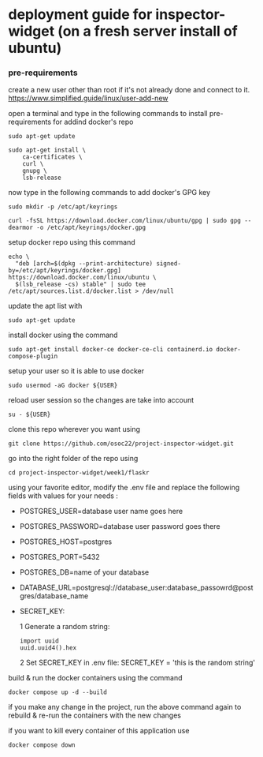 # deployment guide for inspector-widget (on a fresh server install of ubuntu)
### pre-requirements
create a new user other than root if it's not already done and connect to it. https://www.simplified.guide/linux/user-add-new

open a terminal and type in the following commands to install pre-requirements for addind docker's repo
```
sudo apt-get update
```
```
sudo apt-get install \
    ca-certificates \
    curl \
    gnupg \
    lsb-release
```

now type in the following commands to add docker's GPG key
```
sudo mkdir -p /etc/apt/keyrings
```
```
curl -fsSL https://download.docker.com/linux/ubuntu/gpg | sudo gpg --dearmor -o /etc/apt/keyrings/docker.gpg
```

setup docker repo using this command
```
echo \
  "deb [arch=$(dpkg --print-architecture) signed-by=/etc/apt/keyrings/docker.gpg] https://download.docker.com/linux/ubuntu \
  $(lsb_release -cs) stable" | sudo tee /etc/apt/sources.list.d/docker.list > /dev/null
```

update the apt list with
```
sudo apt-get update
```

install docker using the command
```
sudo apt-get install docker-ce docker-ce-cli containerd.io docker-compose-plugin
```

setup your user so it is able to use docker
```
sudo usermod -aG docker ${USER}
```

reload user session so the changes are take into account
```
su - ${USER}
```

clone this repo wherever you want using
```
git clone https://github.com/osoc22/project-inspector-widget.git
```

go into the right folder of the repo using
```
cd project-inspector-widget/week1/flaskr
```

using your favorite editor, modify the .env file and replace the following fields with values for your needs :
- POSTGRES_USER=database user name goes here
- POSTGRES_PASSWORD=database user password goes there
- POSTGRES_HOST=postgres
- POSTGRES_PORT=5432
- POSTGRES_DB=name of your database
- DATABASE_URL=postgresql://database_user:database_passowrd@postgres/database_name
- SECRET_KEY:
    
    1 Generate a random string:
    ```
    import uuid
    uuid.uuid4().hex
    ```
    2 Set SECRET_KEY in .env file:
    SECRET_KEY = 'this is the random string'


build & run the docker containers using the command
```
docker compose up -d --build
```

if you make any change in the project, run the above command again to rebuild & re-run the containers with the new changes

if you want to kill every container of this application use
```
docker compose down
```
